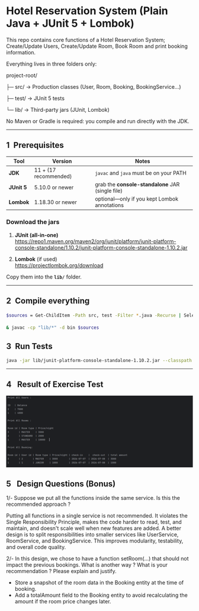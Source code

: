 # Hotel Reservation System (Plain Java + JUnit 5 + Lombok)

This repo contains  core functions of a Hotel Reservation System; Create/Update Users, Create/Update Room, Book Room and print booking information.

Everything lives in three folders only:

project-root/

├─ src/ → Production classes (User, Room, Booking, BookingService…)

├─ test/ → JUnit 5 tests

└─ lib/  → Third-party jars (JUnit, Lombok)

No Maven or Gradle is required: you compile and run directly with the JDK.

---

## 1 Prerequisites

| Tool | Version | Notes |
|------|---------|-------|
| **JDK** | 11 + (17 recommended) | `javac` and `java` must be on your PATH |
| **JUnit 5** | 5.10.0 or newer | grab the **console-standalone** JAR (single file) |
| **Lombok** | 1.18.30 or newer | optional—only if you kept Lombok annotations |

### Download the jars

1. **JUnit (all-in-one)**  
   <https://repo1.maven.org/maven2/org/junit/platform/junit-platform-console-standalone/1.10.2/junit-platform-console-standalone-1.10.2.jar>

2. **Lombok** (if used)  
   <https://projectlombok.org/download>

Copy them into the **`lib/`** folder.

---

## 2 Compile everything

```bash
$sources = Get-ChildItem -Path src, test -Filter *.java -Recurse | Select-Object -ExpandProperty FullName 

& javac -cp "lib/*" -d bin $sources
```


## 3 Run Tests

```bash
java -jar lib/junit-platform-console-standalone-1.10.2.jar --classpath bin --scan-class-path
```

---
## 4  Result of Exercise Test
![img.png](img.png)

## 5  Design Questions (Bonus)
1/- Suppose we put all the functions inside the same service. Is this the
recommended approach ? 

Putting all functions in a single service is not recommended. It violates the Single Responsibility Principle, 
makes the code harder to read, test, and maintain, and doesn't scale well when new features are added. 
A better design is to split responsibilities into smaller services like UserService, RoomService, and BookingService. 
This improves modularity, testability, and overall code quality.

2/- In this design, we chose to have a function setRoom(...) that should
not impact the previous bookings. What is another way ? What is your
recommendation ? Please explain and justify.

- Store a snapshot of the room data in the Booking entity at the time of booking.
- Add a totalAmount field to the Booking entity to avoid recalculating the amount if the room price changes later.